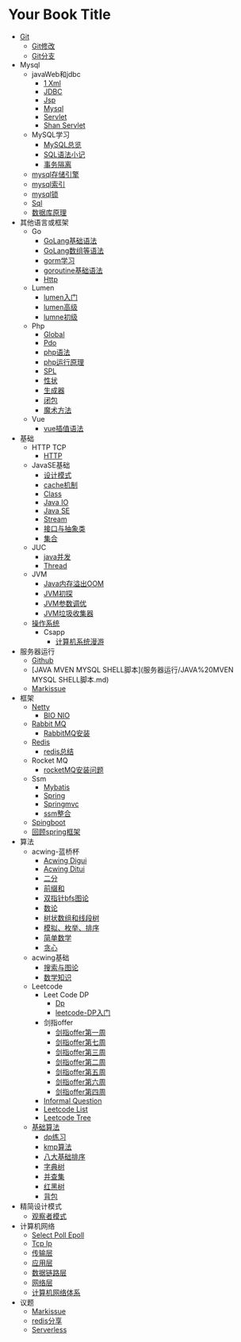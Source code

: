# Your Book Title

- [Git](Git/Git.md)
  * [Git修改](Git/Git修改.md)
  * [Git分支](Git/Git分支.md)
- Mysql
  - javaWeb和jdbc
    * [1 Xml](mysql/javaWeb和jdbc/1-xml.md)
    * [JDBC](mysql/javaWeb和jdbc/JDBC.md)
    * [Jsp](mysql/javaWeb和jdbc/jsp.md)
    * [Mysql](mysql/javaWeb和jdbc/mysql.md)
    * [Servlet](mysql/javaWeb和jdbc/servlet.md)
    * [Shan Servlet](mysql/javaWeb和jdbc/shan-servlet.md)
  - MySQL学习
    * [MySQL总览](mysql/MySQL学习/MySQL总览.md)
    * [SQL语法小记](mysql/MySQL学习/SQL语法小记.md)
    * [事务隔离](mysql/MySQL学习/事务隔离.md)
  * [mysql存储引擎](mysql/mysql存储引擎.md)
  * [mysql索引](mysql/mysql索引.md)
  * [mysql锁](mysql/mysql锁.md)
  * [Sql](mysql/sql.md)
  * [数据库原理](mysql/数据库原理.md)
- 其他语言或框架
  - Go
    * [GoLang基础语法](其他语言或框架/go/GoLang基础语法.md)
    * [GoLang数组等语法](其他语言或框架/go/GoLang数组等语法.md)
    * [gorm学习](其他语言或框架/go/gorm学习.md)
    * [goroutine基础语法](其他语言或框架/go/goroutine基础语法.md)
    * [Http](其他语言或框架/go/http.md)
  - Lumen
    * [lumen入门](其他语言或框架/lumen/lumen入门.md)
    * [lumen高级](其他语言或框架/lumen/lumen高级.md)
    * [lumne初级](其他语言或框架/lumen/lumne初级.md)
  - Php
    * [Global](其他语言或框架/php/global.md)
    * [Pdo](其他语言或框架/php/pdo.md)
    * [php语法](其他语言或框架/php/php语法.md)
    * [php运行原理](其他语言或框架/php/php运行原理.md)
    * [SPL](其他语言或框架/php/SPL.md)
    * [性状](其他语言或框架/php/性状.md)
    * [生成器](其他语言或框架/php/生成器.md)
    * [闭包](其他语言或框架/php/闭包.md)
    * [魔术方法](其他语言或框架/php/魔术方法.md)
  - Vue
    * [vue插值语法](其他语言或框架/vue/vue插值语法.md)
- 基础
  - HTTP TCP
    * [HTTP](基础/HTTP_TCP/HTTP.md)
  - JavaSE基础
    - [设计模式](基础/JavaSE基础/设计模式/设计模式.md)
    * [cache机制](基础/JavaSE基础/cache机制.md)
    * [Class](基础/JavaSE基础/Class.md)
    * [Java IO](基础/JavaSE基础/JavaIO.md)
    * [Java SE](基础/JavaSE基础/javaSE.md)
    * [Stream](基础/JavaSE基础/Stream.md)
    * [接口与抽象类](基础/JavaSE基础/接口与抽象类.md)
    * [集合](基础/JavaSE基础/集合.md)
  - JUC
    * [java并发](基础/JUC/java并发.md)
    * [Thread](基础/JUC/Thread.md)
  - JVM
    * [Java内存溢出OOM](基础/JVM/Java内存溢出OOM.md)
    * [JVM初探](基础/JVM/JVM初探.md)
    * [JVM参数调优](基础/JVM/JVM参数调优.md)
    * [JVM垃圾收集器](基础/JVM/JVM垃圾收集器.md)
  - [操作系统](基础/操作系统/操作系统.md)
    - Csapp
      * [计算机系统漫游](基础/操作系统/csapp/计算机系统漫游.md)
- 服务器运行
  * [Github](服务器运行/Github.md)
  * [JAVA MVEN MYSQL SHELL脚本](服务器运行/JAVA%20MVEN MYSQL SHELL脚本.md)
  * [Markissue](服务器运行/markissue.md)
- 框架
  - [Netty](框架/netty/netty.md)
    * [BIO NIO](框架/netty/BIO,NIO.md)
  - [Rabbit MQ](框架/RabbitMQ/RabbitMQ.md)
    * [RabbitMQ安装](框架/RabbitMQ/RabbitMQ安装.md)
  - [Redis](框架/Redis/redis.md)
    * [redis总结](框架/Redis/redis总结.md)
  - Rocket MQ
    * [rocketMQ安装问题](框架/rocketMQ/rocketMQ安装问题.md)
  - Ssm
    * [Mybatis](框架/ssm/mybatis.md)
    * [Spring](框架/ssm/spring.md)
    * [Springmvc](框架/ssm/springmvc.md)
    * [ssm整合](框架/ssm/ssm整合.md)
  * [Spingboot](框架/spingboot.md)
  * [回顾spring框架](框架/回顾spring框架.md)
- 算法
  - acwing-蓝桥杯
    * [Acwing Digui](算法/acwing-蓝桥杯/Acwing-digui.md)
    * [Acwing Ditui](算法/acwing-蓝桥杯/Acwing-ditui.md)
    * [二分](算法/acwing-蓝桥杯/二分.md)
    * [前缀和](算法/acwing-蓝桥杯/前缀和.md)
    * [双指针bfs图论](算法/acwing-蓝桥杯/双指针bfs图论.md)
    * [数论](算法/acwing-蓝桥杯/数论.md)
    * [树状数组和线段树](算法/acwing-蓝桥杯/树状数组和线段树.md)
    * [模拟、枚举、排序](算法/acwing-蓝桥杯/模拟、枚举、排序.md)
    * [简单数学](算法/acwing-蓝桥杯/简单数学.md)
    * [贪心](算法/acwing-蓝桥杯/贪心.md)
  - acwing基础
    * [搜索与图论](算法/acwing基础/搜索与图论.md)
    * [数学知识](算法/acwing基础/数学知识.md)
  - Leetcode
    - Leet Code DP
      * [Dp](算法/leetcode/leetCode-DP/dp.md)
      * [leetcode-DP入门](算法/leetcode/leetCode-DP/leetcode-DP入门.md)
    - 剑指offer
      * [剑指offer第一周](算法/leetcode/剑指offer/剑指offer第一周.md)
      * [剑指offer第七周](算法/leetcode/剑指offer/剑指offer第七周.md)
      * [剑指offer第三周](算法/leetcode/剑指offer/剑指offer第三周.md)
      * [剑指offer第二周](算法/leetcode/剑指offer/剑指offer第二周.md)
      * [剑指offer第五周](算法/leetcode/剑指offer/剑指offer第五周.md)
      * [剑指offer第六周](算法/leetcode/剑指offer/剑指offer第六周.md)
      * [剑指offer第四周](算法/leetcode/剑指offer/剑指offer第四周.md)
    * [Informal Question](算法/leetcode/informal-question.md)
    * [Leetcode List](算法/leetcode/leetcode-list.md)
    * [Leetcode Tree](算法/leetcode/leetcode-tree.md)
  - [基础算法](算法/基础算法/基础算法.md)
    * [dp练习](算法/基础算法/dp练习.md)
    * [kmp算法](算法/基础算法/kmp算法.md)
    * [八大基础排序](算法/基础算法/八大基础排序.md)
    * [字典树](算法/基础算法/字典树.md)
    * [并查集](算法/基础算法/并查集.md)
    * [红黑树](算法/基础算法/红黑树.md)
    * [背包](算法/基础算法/背包.md)
- 精简设计模式
  * [观察者模式](精简设计模式/观察者模式.md)
- 计算机网络
  * [Select Poll Epoll](计算机网络/select-poll-epoll.md)
  * [Tcp Ip](计算机网络/tcp-ip.md)
  * [传输层](计算机网络/传输层.md)
  * [应用层](计算机网络/应用层.md)
  * [数据链路层](计算机网络/数据链路层.md)
  * [网络层](计算机网络/网络层.md)
  * [计算机网络体系](计算机网络/计算机网络体系.md)
- 议题
  * [Markissue](议题/markissue.md)
  * [redis分享](议题/redis分享.md)
  * [Serverless](议题/serverless.md)
